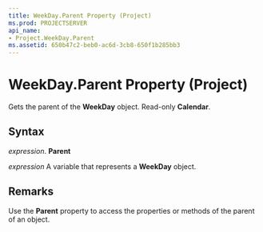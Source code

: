```yaml
---
title: WeekDay.Parent Property (Project)
ms.prod: PROJECTSERVER
api_name:
- Project.WeekDay.Parent
ms.assetid: 650b47c2-beb0-ac6d-3cb8-650f1b285bb3
---
```



# WeekDay.Parent Property (Project)

Gets the parent of the  **WeekDay** object. Read-only **Calendar**.


## Syntax

 _expression_. **Parent**

 _expression_ A variable that represents a **WeekDay** object.


## Remarks

Use the  **Parent** property to access the properties or methods of the parent of an object.



